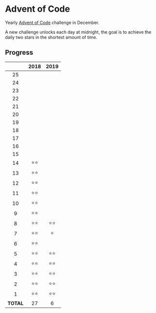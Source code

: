 # Advent of Code

Yearly [Advent of Code](https://adventofcode.com/) challenge in December.

A new challenge unlocks each day at midnight, the goal is to achieve the daily two stars in the shortest amount of time.

## Progress

|       |    2018    |    2019    |
|:-----:|:----------:|:----------:|
|   25  |            |            |
|   24  |            |            |
|   23  |            |            |
|   22  |            |            |
|   21  |            |            |
|   20  |            |            |
|   19  |            |            |
|   18  |            |            |
|   17  |            |            |
|   16  |            |            |
|   15  |            |            |
|   14  |:star::star:|            |
|   13  |:star::star:|            |
|   12  |:star::star:|            |
|   11  |:star::star:|            |
|   10  |:star::star:|            |
|   9   |:star::star:|            |
|   8   |:star::star:|:star::star:|
|   7   |:star::star:|:star:      |
|   6   |:star::star:|            |
|   5   |:star::star:|:star::star:|
|   4   |:star::star:|:star::star:|
|   3   |:star::star:|:star::star:|
|   2   |:star::star:|:star::star:|
|   1   |:star::star:|:star::star:|
|**TOTAL**|     27     |     6     |

